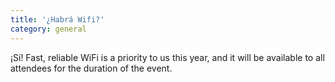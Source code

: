 ```yaml
---
title: '¿Habrá Wifi?'
category: general
---
```


¡Sí! Fast, reliable WiFi is a priority to us this year, and it will be available to all attendees for the duration of the event.
